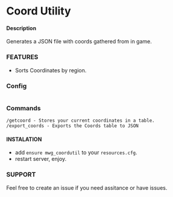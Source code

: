 # Coord Utility

#### Description
Generates a JSON file with coords gathered from in game.


### FEATURES
- Sorts Coordinates by region.

### Config
```lua

```

### Commands
```
/getcoord - Stores your current coordinates in a table.
/export_coords - Exports the Coords table to JSON
```

#### INSTALATION
- add `ensure mwg_coordutil` to your `resources.cfg`.
- restart server, enjoy.

### SUPPORT
Feel free to create an issue if you need assitance or have issues.